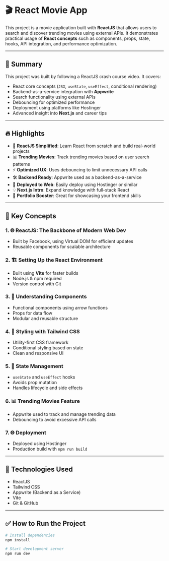 # 🎬 React Movie App

This project is a movie application built with **ReactJS** that allows users to search and discover trending movies using external APIs. It demonstrates practical usage of **React concepts** such as components, props, state, hooks, API integration, and performance optimization.

---

## 🚀 Summary

This project was built by following a ReactJS crash course video. It covers:

- React core concepts (`JSX`, `useState`, `useEffect`, conditional rendering)
- Backend-as-a-service integration with **Appwrite**
- Search functionality using external APIs
- Debouncing for optimized performance
- Deployment using platforms like Hostinger
- Advanced insight into **Next.js** and career tips

---

## 🔥 Highlights

- 🌟 **ReactJS Simplified**: Learn React from scratch and build real-world projects
- 📊 **Trending Movies**: Track trending movies based on user search patterns
- ⚡ **Optimized UX**: Uses debouncing to limit unnecessary API calls
- 🛠️ **Backend Ready**: Appwrite used as a backend-as-a-service
- 🚀 **Deployed to Web**: Easily deploy using Hostinger or similar
- 💡 **Next.js Intro**: Expand knowledge with full-stack React
- 🎯 **Portfolio Booster**: Great for showcasing your frontend skills

---

## 🧠 Key Concepts

### 1. 🌐 ReactJS: The Backbone of Modern Web Dev

- Built by Facebook, using Virtual DOM for efficient updates
- Reusable components for scalable architecture

### 2. 🏗️ Setting Up the React Environment

- Built using **Vite** for faster builds
- Node.js & npm required
- Version control with Git

### 3. 🧩 Understanding Components

- Functional components using arrow functions
- Props for data flow
- Modular and reusable structure

### 4. 🎨 Styling with Tailwind CSS

- Utility-first CSS framework
- Conditional styling based on state
- Clean and responsive UI

### 5. 🔄 State Management

- `useState` and `useEffect` hooks
- Avoids prop mutation
- Handles lifecycle and side effects

### 6. 📊 Trending Movies Feature

- Appwrite used to track and manage trending data
- Debouncing to avoid excessive API calls

### 7. 🌐 Deployment

- Deployed using Hostinger
- Production build with `npm run build`

---

## 📁 Technologies Used

- ReactJS
- Tailwind CSS
- Appwrite (Backend as a Service)
- Vite
- Git & GitHub

---

## ✅ How to Run the Project

```bash
# Install dependencies
npm install

# Start development server
npm run dev
```
